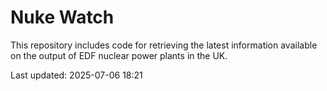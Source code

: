 # Nuke Watch

This repository includes code for retrieving the latest information available on the output of EDF nuclear power plants in the UK.

Last updated: 2025-07-06 18:21